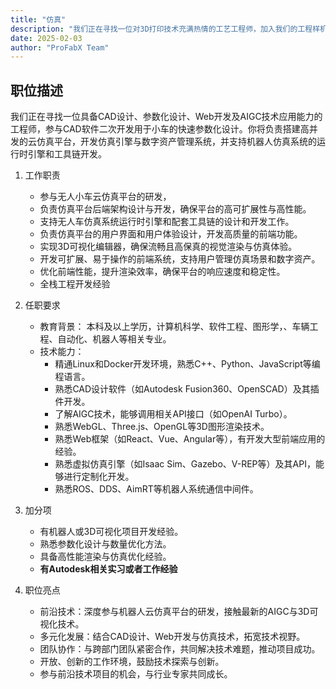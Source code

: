 ```yaml
---
title: "仿真"
description: "我们正在寻找一位对3D打印技术充满热情的工艺工程师，加入我们的工程样机开发团队。"
date: 2025-02-03
author: "ProFabX Team"
---
```


## 职位描述
我们正在寻找一位具备CAD设计、参数化设计、Web开发及AIGC技术应用能力的工程师，参与CAD软件二次开发用于小车的快速参数化设计。你将负责搭建高并发的云仿真平台，开发仿真引擎与数字资产管理系统，并支持机器人仿真系统的运行时引擎和工具链开发。

1. 工作职责
   * 参与无人小车云仿真平台的研发，
   * 负责仿真平台后端架构设计与开发，确保平台的高可扩展性与高性能。
   * 支持无人车仿真系统运行时引擎和配套工具链的设计和开发工作。
   * 负责仿真平台的用户界面和用户体验设计，开发高质量的前端功能。
   * 实现3D可视化编辑器，确保流畅且高保真的视觉渲染与仿真体验。
   * 开发可扩展、易于操作的前端系统，支持用户管理仿真场景和数字资产。
   * 优化前端性能，提升渲染效率，确保平台的响应速度和稳定性。
   * 全栈工程开发经验

2. 任职要求
   * 教育背景： 本科及以上学历，计算机科学、软件工程、图形学，、车辆工程、自动化、机器人等相关专业。
   * 技术能力：
     * 精通Linux和Docker开发环境，熟悉C++、Python、JavaScript等编程语言。
     * 熟悉CAD设计软件（如Autodesk Fusion360、OpenSCAD）及其插件开发。
     * 了解AIGC技术，能够调用相关API接口（如OpenAI Turbo）。
     * 熟悉WebGL、Three.js、OpenGL等3D图形渲染技术。
     *  熟悉Web框架（如React、Vue、Angular等），有开发大型前端应用的经验。
     *  熟悉虚拟仿真引擎（如Isaac Sim、Gazebo、V-REP等）及其API，能够进行定制化开发。
     *  熟悉ROS、DDS、AimRT等机器人系统通信中间件。


3. 加分项
   * 有机器人或3D可视化项目开发经验。
   * 熟悉参数化设计与数量优化方法。
   * 具备高性能渲染与仿真优化经验。
   * **有Autodesk相关实习或者工作经验**
4. 职位亮点
   * 前沿技术：深度参与机器人云仿真平台的研发，接触最新的AIGC与3D可视化技术。
   * 多元化发展：结合CAD设计、Web开发与仿真技术，拓宽技术视野。
   * 团队协作：与跨部门团队紧密合作，共同解决技术难题，推动项目成功。
   * 开放、创新的工作环境，鼓励技术探索与创新。
   * 参与前沿技术项目的机会，与行业专家共同成长。